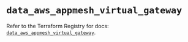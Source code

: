# `data_aws_appmesh_virtual_gateway`

Refer to the Terraform Registry for docs: [`data_aws_appmesh_virtual_gateway`](https://registry.terraform.io/providers/hashicorp/aws/6.11.0/docs/data-sources/appmesh_virtual_gateway).
